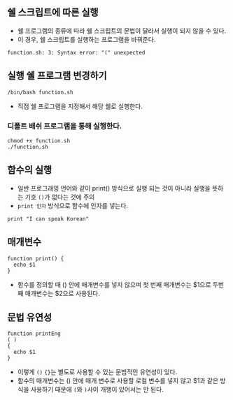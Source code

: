 ## 쉘 스크립트에 따른 실행
- 쉘 프로그램의 종류에 따라 쉘 스크립트의 문법이 달라서 실행이 되지 않을 수 있다.
- 이 경우, 쉘 스크립트를 실행하는 프로그램을 바꿔준다.
```
function.sh: 3: Syntax error: "(" unexpected
```

## 실행 쉘 프로그램 변경하기
```
/bin/bash function.sh
```
- 직접 쉘 프로그램을 지정해서 해당 쉘로 실행한다.

### 디폴트 배쉬 프로그램을 통해 실행한다.
```
chmod +x function.sh
./function.sh
```

## 함수의 실행
- 일반 프로그래밍 언어와 같이 print() 방식으로 실행 되는 것이 아니라 실행을 뜻하는 기호 `()`가 없다는 것에 주의
- `print 인자` 방식으로 함수에 인자를 넣는다.
```
print "I can speak Korean"
```

## 매개변수
```
function print() {
  echo $1
}
```
- 함수를 정의할 때 () 안에 매개변수를 넣지 않으며 첫 번째 매개변수는 $1으로 두번째 매개변수는 $2으로 사용된다.


## 문법 유연성
```
function printEng
( ) 
{
  echo $1
}
```
- 이렇게 `()` `{}`는 별도로 사용할 수 있는 문법적인 유연성이 있다.
- 함수의 매개변수는 () 안에 매개 변수로 사용할 로컬 변수를 넣지 않고 $1과 같은 방식을 사용하기 때문에 `(`와 `)`사이 개행이 있어서는 안 된다.